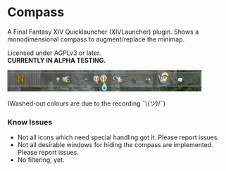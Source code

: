 ﻿# Compass

A Final Fantasy XIV Quicklauncher (XIVLauncher) plugin.
Shows a monodimensional compass to augment/replace the minimap.

Licensed under AGPLv3 or later.  
**CURRENTLY IN ALPHA TESTING.**

![](docs/compass_showcase.gif)

(Washed-out colours are due to the recording ¯\\_(ツ)_/¯)

### Know Issues

- Not all icons which need special handling got it. Please report issues.
- Not all desirable windows for hiding the compass are implemented. Please report issues.
- No filtering, yet.

